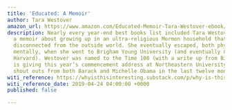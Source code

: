 ```yaml
---
title: 'Educated: A Memoir'
author: Tara Westover
amazon_url: https://www.amazon.com/Educated-Memoir-Tara-Westover-ebook/dp/B072BLVM83/ref=as_li_ss_tl?ie=UTF8&linkCode=ll1&tag=noahbrierdotc-20&linkId=58aad9ad8d90af9de7414d6592b0bace
description: Nearly every year-end best books list included Tara Westover’s Educated,
  a memoir about growing up in an ultra-religious Mormon household that was completely
  disconnected from the outside world. She eventually escaped, both physically and
  mentally, when she went to Brigham Young University (and eventually Cambridge and
  Harvard). Westover was named to the Time 100 (with a write up from Bill Gates),
  is giving this year’s commencement address at Northeastern University, and has gotten
  shout outs from both Barack and Michelle Obama in the last twelve months. (NRB 4/24)
witi_reference: https://whyisthisinteresting.substack.com/p/why-is-this-interesting-wednesday-e0a
witi_reference_date: 2019-04-24 04:00:00 +0000
published: false

---
```

